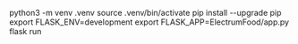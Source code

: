 python3 -m venv .venv
source .venv/bin/activate
pip install --upgrade pip
export FLASK_ENV=development
export FLASK_APP=ElectrumFood/app.py
flask run